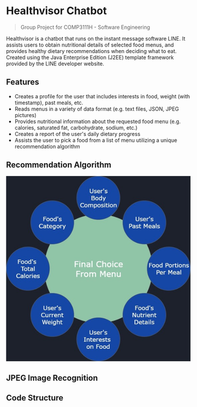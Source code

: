 # Healthvisor Chatbot
> Group Project for COMP3111H - Software Engineering

Healthvisor is a chatbot that runs on the instant message software LINE. It assists users to obtain nutritional details of selected food menus, and provides healthy dietary recommendations when deciding what to eat. Created using the Java Enterprise Edition (J2EE) template framework provided by the LINE developer website.

## Features
- Creates a profile for the user that includes interests in food, weight (with timestamp), past meals, etc.
- Reads menus in a variety of data format (e.g. text files, JSON, JPEG pictures)
- Provides nutritional information about the requested food menu (e.g. calories, saturated fat, carbohydrate, sodium, etc.)
- Creates a report of the user's daily dietary progress
- Assists the user to pick a food from a list of menu utilizing a unique recommendation algorithm

## Recommendation Algorithm
![alt text](/docs/img/algorithm.jpg)


## JPEG Image Recognition

## Code Structure

## 
